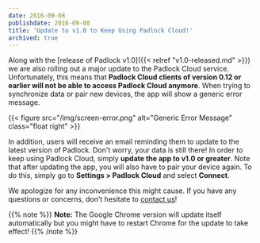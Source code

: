 ```yaml
---
date: 2016-09-08
publishdate: 2016-09-08
title: 'Update to v1.0 to Keep Using Padlock Cloud!'
archived: true
---
```


Along with the [release of Padlock v1.0]({{< relref "v1.0-released.md" >}}) we
are also rolling out a major update to the Padlock Cloud service.
Unfortunately, this means that **Padlock Cloud clients of version 0.12 or
earlier will not be able to access Padlock Cloud anymore**. When trying to
synchronize data or pair new devices, the app will show a generic error
message.

{{< figure src="/img/screen-error.png" alt="Generic Error Message" class="float right" >}}

In addition, users will receive an email reminding them to update to the latest
version of Padlock. Don't worry, your data is still there! In order to keep
using Padlock Cloud, simply **update the app to v1.0 or greater**. Note that
after updating the app, you will also have to pair your device again. To do
this, simply go to **Settings > Padlock Cloud** and select **Connect**.

We apologize for any inconvenience this might cause. If you have any questions
or concerns, don't hesitate to [contact us](mailto:support@padlock.io)!

{{% note %}}
**Note:** The Google Chrome version will update itself automatically but you
might have to restart Chrome for the update to take effect!
{{% /note %}}

